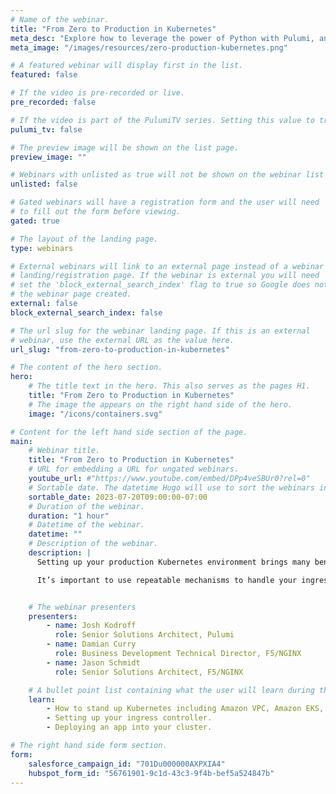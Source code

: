 ```yaml
---
# Name of the webinar.
title: "From Zero to Production in Kubernetes"
meta_desc: "Explore how to leverage the power of Python with Pulumi, an infrastructure as code platform to define and manage your Kubernetes deployments."
meta_image: "/images/resources/zero-production-kubernetes.png"

# A featured webinar will display first in the list.
featured: false

# If the video is pre-recorded or live.
pre_recorded: false

# If the video is part of the PulumiTV series. Setting this value to true will list the video in the "PulumiTV" section.
pulumi_tv: false

# The preview image will be shown on the list page.
preview_image: ""

# Webinars with unlisted as true will not be shown on the webinar list
unlisted: false

# Gated webinars will have a registration form and the user will need
# to fill out the form before viewing.
gated: true

# The layout of the landing page.
type: webinars

# External webinars will link to an external page instead of a webinar
# landing/registration page. If the webinar is external you will need
# set the 'block_external_search_index' flag to true so Google does not index
# the webinar page created.
external: false
block_external_search_index: false

# The url slug for the webinar landing page. If this is an external
# webinar, use the external URL as the value here.
url_slug: "from-zero-to-production-in-kubernetes"

# The content of the hero section.
hero:
    # The title text in the hero. This also serves as the pages H1.
    title: "From Zero to Production in Kubernetes"
    # The image the appears on the right hand side of the hero.
    image: "/icons/containers.svg"

# Content for the left hand side section of the page.
main:
    # Webinar title.
    title: "From Zero to Production in Kubernetes"
    # URL for embedding a URL for ungated webinars.
    youtube_url: #"https://www.youtube.com/embed/DPp4veSBUr0?rel=0"
    # Sortable date. The datetime Hugo will use to sort the webinars in date order.
    sortable_date: 2023-07-20T09:00:00-07:00
    # Duration of the webinar.
    duration: "1 hour"
    # Datetime of the webinar.
    datetime: ""
    # Description of the webinar.
    description: |
      Setting up your production Kubernetes environment brings many benefits including scalability and portability for your applications. Before you reach production, It’s important to understand key Kubernetes concepts and architectures available to keep your clusters secure and scalable. Ingress controllers are vital parts of any Kubernetes platform and NGINX ingress controller provides the best-in-class traffic management solution for cloud native apps and containerized environments.

      It’s important to use repeatable mechanisms to handle your ingress objects and controller deployments. Adopting infrastructure as code provides a mechanism to easily deploy production-ready applications in a repeatable manner. In this livestream, we’ll explore how to leverage the power of Python with Pulumi, an infrastructure as code platform to define and manage your Kubernetes deployments and build powerful abstractions that make getting to production easier than ever before.


    # The webinar presenters
    presenters:
        - name: Josh Kodroff
          role: Senior Solutions Architect, Pulumi
        - name: Damian Curry
          role: Business Development Technical Director, F5/NGINX
        - name: Jason Schmidt
          role: Senior Solutions Architect, F5/NGINX

    # A bullet point list containing what the user will learn during the webinar.
    learn:
        - How to stand up Kubernetes including Amazon VPC, Amazon EKS, and other dependencies.
        - Setting up your ingress controller.
        - Deploying an app into your cluster.

# The right hand side form section.
form:
    salesforce_campaign_id: "701Du000000AXPXIA4"
    hubspot_form_id: "56761901-9c1d-43c3-9f4b-bef5a524847b"
---
```

